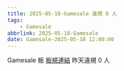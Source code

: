 ```yaml
---
title: 2025-05-18-Gamesale 違規 0 人
tags:
    - Gamesale
abbrlink: 2025-05-18-Gamesale
date: Gamesale-2025-05-18 12:00:00
---
```

Gamesale 板 [板規連結](https://www.ptt.cc/bbs/Gossiping/M.1637425085.A.07D.html)
昨天違規 0 人
